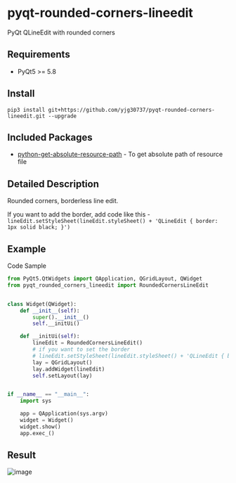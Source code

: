 # pyqt-rounded-corners-lineedit
PyQt QLineEdit with rounded corners

## Requirements
* PyQt5 >= 5.8

## Install
`pip3 install git+https://github.com/yjg30737/pyqt-rounded-corners-lineedit.git --upgrade`

## Included Packages
* <a href="https://github.com/yjg30737/python-get-absolute-resource-path.git">python-get-absolute-resource-path</a> - To get absolute path of resource file

## Detailed Description
Rounded corners, borderless line edit.

If you want to add the border, add code like this - `lineEdit.setStyleSheet(lineEdit.styleSheet() + 'QLineEdit { border: 1px solid black; }')`

## Example
Code Sample
```python
from PyQt5.QtWidgets import QApplication, QGridLayout, QWidget
from pyqt_rounded_corners_lineedit import RoundedCornersLineEdit


class Widget(QWidget):
    def __init__(self):
        super().__init__()
        self.__initUi()

    def __initUi(self):
        lineEdit = RoundedCornersLineEdit()
        # if you want to set the border
        # lineEdit.setStyleSheet(lineEdit.styleSheet() + 'QLineEdit { border: 1px solid black; }')
        lay = QGridLayout()
        lay.addWidget(lineEdit)
        self.setLayout(lay)


if __name__ == "__main__":
    import sys

    app = QApplication(sys.argv)
    widget = Widget()
    widget.show()
    app.exec_()
```

## Result

![image](https://user-images.githubusercontent.com/55078043/164461900-e212c0cc-9f62-4451-bd62-880614a7c074.png)



